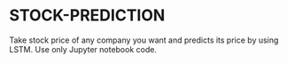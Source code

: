 #  STOCK-PREDICTION

Take stock price of any company you want and predicts its price by using LSTM. Use only Jupyter notebook code.
